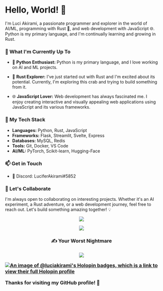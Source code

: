 # Hello, World! 👋

I'm Luci Akirami, a passionate programmer and explorer in the world of AI/ML, programming with Rust 🦀, and web development with JavaScript 🌐. Python is my primary language, and I'm continually learning and growing in Rust.

### 🌱 What I'm Currently Up To

- 🐍 **Python Enthusiast:** Python is my primary language, and I love working on AI and ML projects. 

- 🦀 **Rust Explorer:** I've just started out with Rust and I'm excited about its potential. Currently, I'm exploring this crab and trying to build something from it.

- 🌐 **JavaScript Lover:** Web development has always fascinated me. I enjoy creating interactive and visually appealing web applications using JavaScript and its various frameworks.


### 🔧 My Tech Stack

- **Languages:** Python, Rust, JavaScript
- **Frameworks:** Flask, Streamlit, Svelte, Express
- **Databases:** MySQL, Redis
- **Tools:** Git, Docker, VS Code
- **AI/ML:** PyTorch, Scikit-learn, Hugging-Face


### 📫 Get in Touch

- 💬 Discord: LuciferAkirami#5852

### 🤝 Let's Collaborate

I'm always open to collaborating on interesting projects. Whether it's an AI experiment, a Rust adventure, or a web development journey, feel free to reach out. Let's build something amazing together! 💡

<!--
![](https://github-readme-stats.vercel.app/api?username=LuciAkirami&theme=radical&hide_border=false&include_all_commits=true&count_private=false)<br/>
![](https://github-readme-streak-stats.herokuapp.com/?user=LuciAkirami&theme=radical&hide_border=false)<br/>
![](https://github-readme-stats.vercel.app/api/top-langs/?username=LuciAkirami&theme=radical&hide_border=false&include_all_commits=true&count_private=false&layout=compact)
-->
<!--
<p align="center">
  <img src="https://github-readme-stats.vercel.app/api?username=LuciAkirami&theme=radical&hide_border=false&include_all_commits=true&count_private=false&show_icons=true" alt="Luci Akirami's GitHub Stats" />
</p>
-->
<p align="center">
  <img src="https://github-readme-streak-stats.herokuapp.com/?user=LuciAkirami&theme=radical&hide_border=false"/>
</p>
<p align="center">
  <img src="https://github-readme-stats.vercel.app/api/top-langs/?username=LuciAkirami&theme=radical&hide_border=false&include_all_commits=true&count_private=false&layout=compact" />
</p>

<p align="center">
  <h3 align="center">✍️ Your Worst Nightmare<h3>
</p>

<!--
![](https://quotes-github-readme.vercel.app/api?type=vertical&theme=radical&quote=Why%20do%20we%20fall,%20Bruce?%20So%20we%20can%20learn%20to%20handle%20Option%20and%20Result.)
-->
<p align="center">
  <img src="https://quotes-github-readme.vercel.app/api?type=vertical&theme=radical&quote=Why%20do%20we%20fall,%20Bruce?%20So%20we%20can%20learn%20to%20handle%20Option%20and%20Result" />
</p>

[![An image of @luciakirami's Holopin badges, which is a link to view their full Holopin profile](https://holopin.me/luciakirami)](https://holopin.io/@luciakirami)

Thanks for visiting my GitHub profile! 🚀
